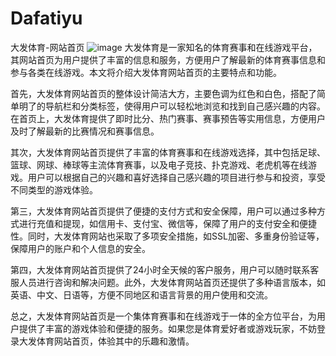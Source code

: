 # Dafatiyu
大发体育-网站首页
![image](https://user-images.githubusercontent.com/132263395/235897617-1be3616e-15bb-45a3-a91c-a9dc96d5c0a6.png)
大发体育是一家知名的体育赛事和在线游戏平台，其网站首页为用户提供了丰富的信息和服务，方便用户了解最新的体育赛事信息和参与各类在线游戏。本文将介绍大发体育网站首页的主要特点和功能。

首先，大发体育网站首页的整体设计简洁大方，主要色调为红色和白色，搭配了简单明了的导航栏和分类标签，使得用户可以轻松地浏览和找到自己感兴趣的内容。在首页上，大发体育提供了即时比分、热门赛事、赛事预告等实用信息，方便用户及时了解最新的比赛情况和赛事信息。

其次，大发体育网站首页提供了丰富的体育赛事和在线游戏选择，其中包括足球、篮球、网球、棒球等主流体育赛事，以及电子竞技、扑克游戏、老虎机等在线游戏。用户可以根据自己的兴趣和喜好选择自己感兴趣的项目进行参与和投资，享受不同类型的游戏体验。

第三，大发体育网站首页提供了便捷的支付方式和安全保障，用户可以通过多种方式进行充值和提现，如信用卡、支付宝、微信等，保障了用户的支付安全和便捷性。同时，大发体育网站也采取了多项安全措施，如SSL加密、多重身份验证等，保障用户的账户和个人信息的安全。

第四，大发体育网站首页提供了24小时全天候的客户服务，用户可以随时联系客服人员进行咨询和解决问题。此外，大发体育网站首页还提供了多种语言版本，如英语、中文、日语等，方便不同地区和语言背景的用户使用和交流。

总之，大发体育网站首页是一个集体育赛事和在线游戏于一体的全方位平台，为用户提供了丰富的游戏体验和便捷的服务。如果您是体育爱好者或游戏玩家，不妨登录大发体育网站首页，体验其中的乐趣和激情。






